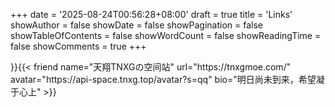 +++
date = '2025-08-24T00:56:28+08:00'
draft = true
title = 'Links'
showAuthor = false
showDate = false
showPagination = false
showTableOfContents = false
showWordCount = false
showReadingTime = false
showComments = true
+++
<div class="grid grid-cols-1 md:grid-cols-3 gap-4"
    {{< friend name="天翔TNXGの空间站" url="https://tnxgmoe.com/" avatar="https://api-space.tnxg.top/avatar?s=qq" bio="明日尚未到来，希望凝于心上" >}}{{< friend name="天翔TNXGの空间站" url="https://tnxgmoe.com/" avatar="https://api-space.tnxg.top/avatar?s=qq" bio="明日尚未到来，希望凝于心上" >}}
</div>